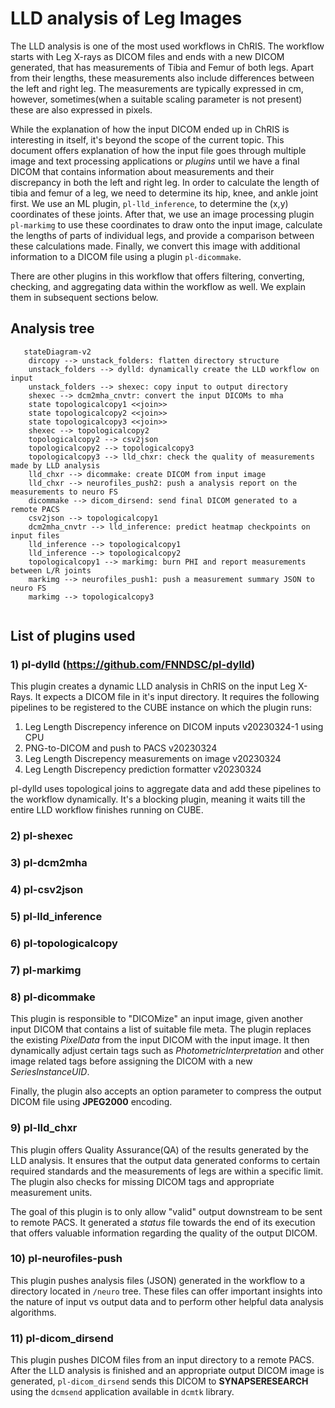 # LLD analysis of Leg Images
The LLD analysis is one of the most used workflows in ChRIS. The workflow starts with Leg X-rays as DICOM files and 
ends with a new DICOM generated, that has measurements of Tibia and Femur of both legs. Apart from their lengths, these
measurements also include differences between the left and right leg. The measurements are typically expressed in cm, 
however, sometimes(when a suitable scaling parameter is not present) these are also expressed in pixels.

While the explanation of how the input DICOM ended up in ChRIS is interesting in itself, it's beyond the scope of the
current topic. This document offers explanation of how the input file goes through multiple image and text processing 
applications or _plugins_ until we have a final DICOM that contains information about measurements and their discrepancy
in both the left and right leg. In order to calculate the length of tibia and femur of a leg, we need to determine its
hip, knee, and ankle joint first. We use an ML plugin, `pl-lld_inference`, to determine the (x,y) coordinates of these joints.
After that, we use an image processing plugin `pl-markimg` to use these coordinates to draw onto the input image, 
calculate the lengths of parts of individual legs, and provide a comparison between these calculations made. Finally,
we convert this image with additional information to a DICOM file using a plugin ``pl-dicommake``.

There are other plugins in this workflow that offers filtering, converting, checking, and aggregating data within the workflow as well.
We explain them in subsequent sections below.


## Analysis tree

```mermaid
   stateDiagram-v2
    dircopy --> unstack_folders: flatten directory structure
    unstack_folders --> dylld: dynamically create the LLD workflow on input
    unstack_folders --> shexec: copy input to output directory
    shexec --> dcm2mha_cnvtr: convert the input DICOMs to mha
    state topologicalcopy1 <<join>>
    state topologicalcopy2 <<join>>
    state topologicalcopy3 <<join>>
    shexec --> topologicalcopy2
    topologicalcopy2 --> csv2json
    topologicalcopy2 --> topologicalcopy3
    topologicalcopy3 --> lld_chxr: check the quality of measurements made by LLD analysis
    lld_chxr --> dicommake: create DICOM from input image
    lld_chxr --> neurofiles_push2: push a analysis report on the measurements to neuro FS
    dicommake --> dicom_dirsend: send final DICOM generated to a remote PACS 
    csv2json --> topologicalcopy1
    dcm2mha_cnvtr --> lld_inference: predict heatmap checkpoints on input files
    lld_inference --> topologicalcopy1
    lld_inference --> topologicalcopy2
    topologicalcopy1 --> markimg: burn PHI and report measurements between L/R joints
    markimg --> neurofiles_push1: push a measurement summary JSON to neuro FS
    markimg --> topologicalcopy3
    
```

## List of plugins used
### 1) pl-dylld (https://github.com/FNNDSC/pl-dylld)

This plugin creates a dynamic LLD analysis in ChRIS on the input Leg X-Rays. It expects a DICOM file in it's input directory. 
It requires the following pipelines  to be registered to the CUBE instance on which the plugin runs:

  1. Leg Length Discrepency inference on DICOM inputs v20230324-1 using CPU
  2. PNG-to-DICOM and push to PACS v20230324
  3. Leg Length Discrepency measurements on image v20230324
  4. Leg Length Discrepency prediction formatter v20230324

pl-dylld uses topological joins to aggregate data and add these pipelines to the workflow dynamically. It's a blocking 
plugin, meaning it waits till the entire LLD workflow finishes running on CUBE.

### 2) pl-shexec

### 3) pl-dcm2mha
### 4) pl-csv2json
### 5) pl-lld_inference
### 6) pl-topologicalcopy
### 7) pl-markimg

### 8) pl-dicommake
This plugin is responsible to "DICOMize" an input image, given another input DICOM that contains a list of suitable file meta.
The plugin replaces the existing _PixelData_ from the input DICOM with the input image. It then dynamically adjust certain 
tags such as _PhotometricInterpretation_ and other image related tags before assigning the DICOM with a new _SeriesInstanceUID_.

Finally, the plugin also accepts an option parameter to compress the output DICOM file using **JPEG2000** encoding.

### 9) pl-lld_chxr
This plugin offers Quality Assurance(QA) of the results generated by the LLD analysis. It ensures that the output data
generated conforms to certain required standards and the measurements of legs are within a specific limit. The plugin also
checks for missing DICOM tags and appropriate measurement units.

The goal of this plugin is to only allow "valid" output downstream to be sent to remote PACS. It generated a _status_ file
towards the end of its execution that offers valuable information regarding the quality of the output DICOM.

### 10) pl-neurofiles-push
This plugin pushes analysis files (JSON) generated in the workflow to a directory located in `/neuro` tree. These files 
can offer important insights into the nature of input vs output data and to perform other helpful data analysis algorithms.

### 11) pl-dicom_dirsend
This plugin pushes DICOM files from an input directory to a remote PACS. After the LLD analysis is finished and an 
appropriate output DICOM image is generated, `pl-dicom_dirsend` sends this DICOM to **SYNAPSERESEARCH** using the 
``dcmsend`` application available in `dcmtk` library.